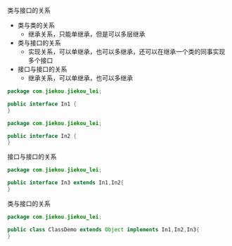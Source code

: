 类与接口的关系

- 类与类的关系
  - 继承关系，只能单继承，但是可以多层继承
- 类与接口的关系
  - 实现关系，可以单继承，也可以多继承，还可以在继承一个类的同事实现多个接口
- 接口与接口的关系
  - 继承关系，可以单继承，也可以多继承

```java
package com.jiekou.jiekou_lei;

public interface In1 {
}

```

```java
package com.jiekou.jiekou_lei;

public interface In2 {
}

```

接口与接口的关系

```java
package com.jiekou.jiekou_lei;

public interface In3 extends In1,In2{
}
```

类与接口的关系

```java
package com.jiekou.jiekou_lei;

public class ClassDemo extends Object implements In1,In2,In3{
}
```


